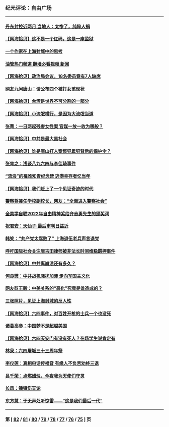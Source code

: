 ### 纪元评论：自由广场
---
#### [丹东封控近两月 当地人：太惨了，纯粹人祸](../../pages/nsc993/n13766621.md?06260330) 
#### [【网海拾贝】这不是一个红码，这是一座监狱](../../pages/nsc993/n13766606.md?06260330) 
#### [一个作家在上海封城中的思考](../../pages/nsc993/n13766570.md?06260330) 
#### [油管热门频道 翻墙必看视频 新闻](ok?06260330)
#### [【网海拾贝】政治局会议，18名委员竟有7人缺席](../../pages/nsc993/n13765085.md?06260330) 
#### [网友九问唐山：请公布四个被打女孩现状](../../pages/nsc993/n13764890.md?06260330) 
#### [【网海拾贝】台湾是世界不可分割的一部分](../../pages/nsc993/n13763337.md?06260330) 
#### [【网海拾贝】小流氓横行，是因为大流氓当道](../../pages/nsc993/n13762217.md?06260330) 
#### [张菁：一日两起残害女性案 官媒一放一收为哪般？](../../pages/nsc993/n13761611.md?06260330) 
#### [【网海拾贝】中共是最大黑社会](../../pages/nsc993/n13760791.md?06260330) 
#### [【网海拾贝】谁是唐山打人案惯犯累犯背后的保护伞？](../../pages/nsc993/n13759258.md?06260330) 
#### [张肯之：浅谈八九六四与李佳琦事件](../../pages/nsc993/n13759194.md?06260330) 
#### [“流浪”的罹难知青纪念碑 逃港幸存者忆当年](../../pages/nsc993/n13758168.md?06260330) 
#### [【网海拾贝】我们赶上了一个见证奇迹的时代](../../pages/nsc993/n13757535.md?06260330) 
#### [警察将兼任学校副校长，网友：“全面进入警察社会”](../../pages/nsc993/n13756603.md?06260330) 
#### [全美学自联2022年自由精神奖给齐志勇先生的颁奖词](../../pages/nsc993/n13757085.md?06260330) 
#### [祝君安：天仙子·最后审判日益近](../../pages/nsc993/n13757082.md?06260330) 
#### [韩笑：“共产党太腐败了” 上海退伍老兵声言退党](../../pages/nsc993/n13756509.md?06260330) 
#### [呼吁国际社会关注唐吉田律师被非法长时间维稳羁押事件](../../pages/nsc993/n13756423.md?06260330) 
#### [【网海拾贝】中共离崩溃还有多久？](../../pages/nsc993/n13756396.md?06260330) 
#### [何良懋：中共战机骚扰加澳 走向军国主义化](../../pages/nsc993/n13756358.md?06260330) 
#### [网友怼王毅：中美关系的“恶化”究竟是谁造成的？](../../pages/nsc993/n13754895.md?06260330) 
#### [三张照片，见证上海封城的反人性](../../pages/nsc993/n13754862.md?06260330) 
#### [【网海拾贝】六四事件，对百姓开枪的士兵一个也没死](../../pages/nsc993/n13754786.md?06260330) 
#### [诸葛高参：中国梦不是超越美国](../../pages/nsc993/n13753666.md?06260330) 
#### [【网海拾贝】六四天安门有没有死人？在场学生说肯定有](../../pages/nsc993/n13753395.md?06260330) 
#### [林泉：六四屠城三十三周年祭](../../pages/nsc993/n13753318.md?06260330) 
#### [李仪莲：真相电话传福音 有缘人不负苦劝终三退](../../pages/nsc993/n13753255.md?06260330) 
#### [吕千荣：点燃蜡烛，今夜我为天使们守灵](../../pages/nsc993/n13753239.md?06260330) 
#### [长风：锤镰伤天论](../../pages/nsc993/n13753220.md?06260330) 
#### [东方慧：于无声处听惊雷——“这是我们最后一代”](../../pages/nsc993/n13753047.md?06260330) 

---
#### 第 [ [82](./82.md?06260330) / [81](./81.md?06260330) / [80](./80.md?06260330) / [79](./79.md?06260330) / [78](./78.md?06260330) / [77](./77.md?06260330) / [76](./76.md?06260330) / [75](./75.md?06260330) ] 页
